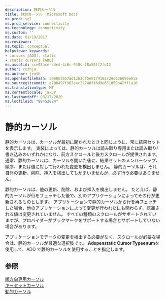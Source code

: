 ```yaml
---
description: 静的カーソル
title: 静的カーソル |Microsoft Docs
ms.prod: sql
ms.prod_service: connectivity
ms.technology: connectivity
ms.custom: ''
ms.date: 01/19/2017
ms.reviewer: ''
ms.topic: conceptual
helpviewer_keywords:
- cursors [ADO], static
- static cursors [ADO]
ms.assetid: cce93ace-c4ed-4c6c-940c-28a50ff2fd12
author: rothja
ms.author: jroth
ms.openlocfilehash: 396083b57ad12b3cf5e917416272ec636696e91a
ms.sourcegitcommit: e700497f962e4c2274df16d9e651059b42ff1a10
ms.translationtype: MT
ms.contentlocale: ja-JP
ms.lasthandoff: 08/17/2020
ms.locfileid: "88452824"
---
```

# <a name="static-cursors"></a>静的カーソル
静的カーソルは、カーソルが最初に開かれたときと同じように、常に結果セットを表示します。 実装によっては、静的カーソルは読み取り専用または読み取り/書き込みのいずれかになり、前方スクロールと後方スクロールが提供されます。 通常、静的カーソルは、カーソルを開いた後に、結果セットのメンバーシップ、順序、または値に対して行われた変更を検出しません。 静的カーソルは、それ自体の更新、削除、挿入を検出してもかまいませんが、必ず行う必要はありません。  
  
 静的カーソルは、他の更新、削除、および挿入を検出しません。 たとえば、静的カーソルが行をフェッチした後で、別のアプリケーションによってその行が更新されるものとします。 アプリケーションで静的カーソルから行を再フェッチした場合、他のアプリケーションによって変更が行われたにも関わらず、認識される値は変更されていません。 すべての種類のスクロールがサポートされていますが、プロバイダーがブックマークをサポートする場合とサポートしていない場合があります。  
  
 アプリケーションでデータの変更を検出する必要がなく、スクロールが必要な場合は、静的カーソルが最適な選択肢です。 **Adopenstatic Cursor Typeenum**を使用して、ADO で静的カーソルを使用することを指定します。  
  
## <a name="see-also"></a>参照  
 [順方向専用カーソル](../../../ado/guide/data/forward-only-cursors.md)   
 [キーセットカーソル](../../../ado/guide/data/keyset-cursors.md)   
 [動的カーソル](../../../ado/guide/data/dynamic-cursors.md)
